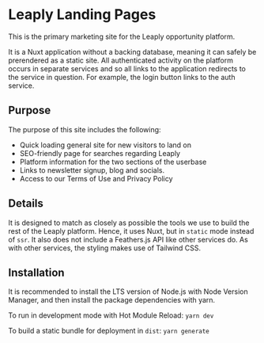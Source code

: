 # Leaply Landing Pages

This is the primary marketing site for the Leaply opportunity platform.

It is a Nuxt application without a backing database, meaning it can safely be 
prerendered as a static site. All authenticated activity on the platform occurs
in separate services and so all links to the application redirects to the
service in question. For example, the login button links to the auth service.

## Purpose

The purpose of this site includes the following:

- Quick loading general site for new visitors to land on
- SEO-friendly page for searches regarding Leaply
- Platform information for the two sections of the userbase
- Links to newsletter signup, blog and socials.
- Access to our Terms of Use and Privacy Policy

## Details

It is designed to match as closely as possible the tools we use to build the
rest of the Leaply platform. Hence, it uses Nuxt, but in `static` mode instead
of `ssr`. It also does not include a Feathers.js API like other services do.
As with other services, the styling makes use of Tailwind CSS.

## Installation

It is recommended to install the LTS version of Node.js with Node Version 
Manager, and then install the package dependencies with yarn.

To run in development mode with Hot Module Reload: `yarn dev`

To build a static bundle for deployment in `dist`: `yarn generate`

